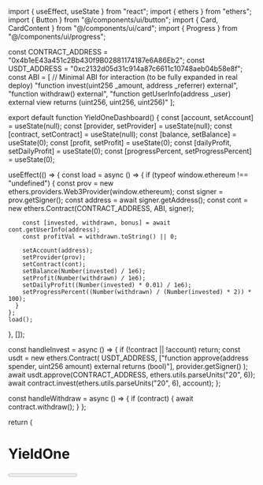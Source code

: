 import { useEffect, useState } from "react";
import { ethers } from "ethers";
import { Button } from "@/components/ui/button";
import { Card, CardContent } from "@/components/ui/card";
import { Progress } from "@/components/ui/progress";

const CONTRACT_ADDRESS = "0x4b1eE43a451c2Bb430f9B02881174187e6A86Eb2";
const USDT_ADDRESS = "0xc2132d05d31c914a87c6611c10748aeb04b58e8f";
const ABI = [
  // Minimal ABI for interaction (to be fully expanded in real deploy)
  "function invest(uint256 _amount, address _referrer) external",
  "function withdraw() external",
  "function getUserInfo(address _user) external view returns (uint256, uint256, uint256)"
];

export default function YieldOneDashboard() {
  const [account, setAccount] = useState(null);
  const [provider, setProvider] = useState(null);
  const [contract, setContract] = useState(null);
  const [balance, setBalance] = useState(0);
  const [profit, setProfit] = useState(0);
  const [dailyProfit, setDailyProfit] = useState(0);
  const [progressPercent, setProgressPercent] = useState(0);

  useEffect(() => {
    const load = async () => {
      if (typeof window.ethereum !== "undefined") {
        const prov = new ethers.providers.Web3Provider(window.ethereum);
        const signer = prov.getSigner();
        const address = await signer.getAddress();
        const cont = new ethers.Contract(CONTRACT_ADDRESS, ABI, signer);

        const [invested, withdrawn, bonus] = await cont.getUserInfo(address);
        const profitVal = withdrawn.toString() || 0;

        setAccount(address);
        setProvider(prov);
        setContract(cont);
        setBalance(Number(invested) / 1e6);
        setProfit(Number(withdrawn) / 1e6);
        setDailyProfit((Number(invested) * 0.01) / 1e6);
        setProgressPercent((Number(withdrawn) / (Number(invested) * 2)) * 100);
      }
    };
    load();
  }, []);

  const handleInvest = async () => {
    if (!contract || !account) return;
    const usdt = new ethers.Contract(
      USDT_ADDRESS,
      ["function approve(address spender, uint256 amount) external returns (bool)"],
      provider.getSigner()
    );
    await usdt.approve(CONTRACT_ADDRESS, ethers.utils.parseUnits("20", 6));
    await contract.invest(ethers.utils.parseUnits("20", 6), account);
  };

  const handleWithdraw = async () => {
    if (contract) {
      await contract.withdraw();
    }
  };

  return (
    <div className="min-h-screen bg-black text-white flex items-center justify-center p-4">
      <Card className="w-full max-w-md bg-zinc-900 shadow-xl rounded-2xl">
        <CardContent className="p-6">
          <h1 className="text-2xl font-bold text-center mb-6">YieldOne</h1>
          <Progress value={progressPercent} className="h-3 mb-6" />

          <div className="grid grid-cols-2 gap-4 mb-6">
            <div>
              <p className="text-sm text-zinc-400">Saldo atual</p>
              <p className="text-lg font-semibold">{balance} USDT</p>
            </div>
            <div>
              <p className="text-sm text-zinc-400">Lucro acumulado</p>
              <p className="text-lg font-semibold">{profit} USDT</p>
            </div>
            <div>
              <p className="text-sm text-zinc-400">Lucro diário</p>
              <p className="text-lg font-semibold">{dailyProfit.toFixed(2)} USDT</p>
            </div>
          </div>

          <div className="flex gap-4 mb-4">
            <Button onClick={handleInvest} className="w-full bg-green-600 hover:bg-green-700">
              Investir 20 USDT
            </Button>
            <Button onClick={handleWithdraw} className="w-full bg-blue-600 hover:bg-blue-700">
              Sacar
            </Button>
          </div>

          <p className="text-sm text-center text-zinc-400 mt-4">
            Carteira conectada: {account || "Conecte sua MetaMask"}
          </p>
        </CardContent>
      </Card>
    </div>
  );
}
